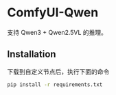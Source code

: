 # ComfyUI-Qwen

支持 Qwen3 + Qwen2.5VL 的推理。

## Installation
下载到自定义节点后，执行下面的命令

```bash
pip install -r requirements.txt
```
